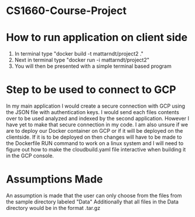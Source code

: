 # CS1660-Course-Project
 
# How to run application on client side
1. In terminal type "docker build -t mattarndt/project2 ."
2. Next in terminal type "docker run -i mattarndt/project2"
3. You will then be presented with a simple terminal based program

# Step to be used to connect to GCP
In my main application I would create a secure connection with GCP using the JSON file with authentication keys. I would send each files 
contents over to be used analyzed and indexed by the second application. However I have yet to make that secure connection in my code.
I am also unsure if we are to deploy our Docker container on GCP or if it will be deployed on the clientside. If it is to be deployed on 
then changes will have to be made to the Dockerfile RUN command to work on a linux system and I will need to figure out how to make 
the cloudbuild.yaml file interactive when building it in the GCP console. 


# Assumptions Made
An assumption is made that the user can only choose from the files from the sample directory labeled "Data"
Additionally that all files in the Data directory would be in the format .tar.gz